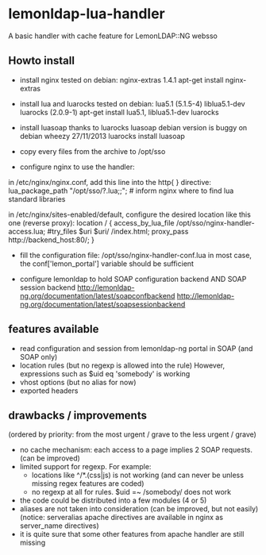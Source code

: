 lemonldap-lua-handler
=====================

A basic handler with cache feature for LemonLDAP::NG websso

Howto install
-------------

* install nginx
tested on debian: nginx-extras 1.4.1
apt-get install nginx-extras

* install lua and luarocks
tested on debian: lua5.1 (5.1.5-4) liblua5.1-dev luarocks (2.0.9-1)
apt-get install lua5.1, liblua5.1-dev luarocks

* install luasoap thanks to luarocks
luasoap debian version is buggy on debian wheezy 27/11/2013
luarocks install luasoap

* copy every files from the archive to /opt/sso

* configure nginx to use the handler:

in /etc/nginx/nginx.conf, add this line into the http{ } directive:
lua_package_path "/opt/sso/?.lua;;"; # inform nginx where to find lua standard libraries

in /etc/nginx/sites-enabled/default, configure the desired location like this one (reverse proxy):
        location / {
                access_by_lua_file /opt/sso/nginx-handler-access.lua;
                #try_files $uri $uri/ /index.html;
                proxy_pass http://backend_host:80/;
        }

* fill the configuration file:
/opt/sso/nginx-handler-conf.lua
in most case, the conf['lemon_portal'] variable should be sufficient

* configure lemonldap to hold SOAP configuration backend AND SOAP session backend
http://lemonldap-ng.org/documentation/latest/soapconfbackend
http://lemonldap-ng.org/documentation/latest/soapsessionbackend


features available
------------------
* read configuration and session from lemonldap-ng portal in SOAP (and SOAP only)
* location rules (but no regexp is allowed into the rule) However, expressions such as $uid eq 'somebody' is working
* vhost options (but no alias for now)
* exported headers

drawbacks / improvements
------------------------
(ordered by priority: from the most urgent / grave to the less urgent / grave)
* no cache mechanism: each access to a page implies 2 SOAP requests. (can be improved)
* limited support for regexp. For example:
   - locations like ^/*.(css|js) is not working (and can never be unless missing regex features are coded)
   - no regexp at all for rules. $uid =~ /somebody/ does not work
* the code could be distributed into a few modules (4 or 5)
* aliases are not taken into consideration (can be improved, but not easily)
  (notice: serveralias apache directives are available in nginx as server_name directives)
* it is quite sure that some other features from apache handler are still missing

